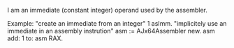 I am an immediate (constant integer) operand used by the assembler.Example:	"create an immediate from an integer"	1 asImm.	"implicitely use an immediate in an assembly instrution"	asm := AJx64Assembler new.	asm add: 1 to: asm RAX.	